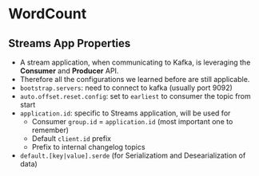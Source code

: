 # WordCount

## Streams App Properties

* A stream application, when communicating to Kafka, is leveraging the **Consumer** and **Producer** API.
* Therefore all the configurations we learned before are still applicable.
* `bootstrap.servers`: need to connect to kafka (usually port 9092)
* `auto.offset.reset.config`: set to `earliest` to consumer the topic from start
* `application.id`: specific to Streams application, will be used for
  * Consumer `group.id` = `application.id` (most important one to remember)
  * Default `client.id` prefix
  * Prefix to internal changelog topics
* `default.[key|value].serde` (for Serializatiom and Desearialization of data)
